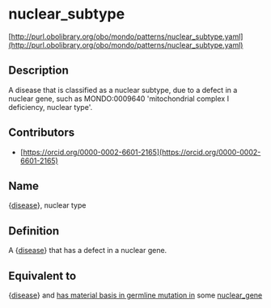 # nuclear_subtype 

[http://purl.obolibrary.org/obo/mondo/patterns/nuclear_subtype.yaml](http://purl.obolibrary.org/obo/mondo/patterns/nuclear_subtype.yaml)
## Description 

A disease that is classified as a nuclear subtype, due to a defect in a nuclear gene, such as MONDO:0009640 'mitochondrial complex I deficiency, nuclear type'.
## Contributors 
* [https://orcid.org/0000-0002-6601-2165](https://orcid.org/0000-0002-6601-2165) 
## Name 

{[disease](http://purl.obolibrary.org/obo/MONDO_0000001)}, nuclear type

## Definition 

A {[disease](http://purl.obolibrary.org/obo/MONDO_0000001)} that has a defect in a nuclear gene.

## Equivalent to 

{[disease](http://purl.obolibrary.org/obo/MONDO_0000001)} and [has material basis in germline mutation in](http://purl.obolibrary.org/obo/RO_0004003) some [nuclear_gene](http://purl.obolibrary.org/obo/SO_0000087)

